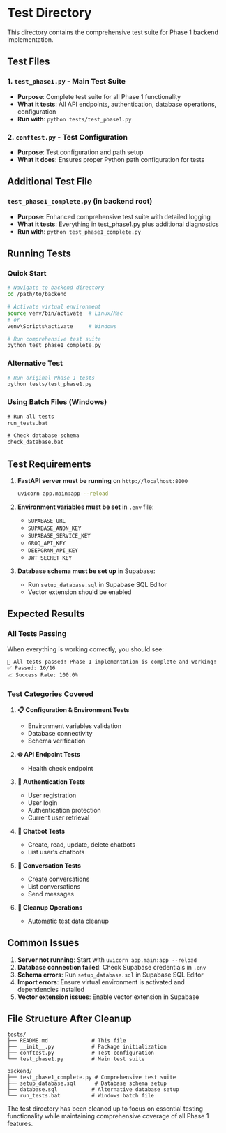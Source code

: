 # Test Directory

This directory contains the comprehensive test suite for Phase 1 backend implementation.

## Test Files

### 1. `test_phase1.py` - Main Test Suite
- **Purpose**: Complete test suite for all Phase 1 functionality
- **What it tests**: All API endpoints, authentication, database operations, configuration
- **Run with**: `python tests/test_phase1.py`

### 2. `conftest.py` - Test Configuration
- **Purpose**: Test configuration and path setup
- **What it does**: Ensures proper Python path configuration for tests

## Additional Test File

### `test_phase1_complete.py` (in backend root)
- **Purpose**: Enhanced comprehensive test suite with detailed logging
- **What it tests**: Everything in test_phase1.py plus additional diagnostics
- **Run with**: `python test_phase1_complete.py`

## Running Tests

### Quick Start
```bash
# Navigate to backend directory
cd /path/to/backend

# Activate virtual environment
source venv/bin/activate  # Linux/Mac
# or
venv\Scripts\activate     # Windows

# Run comprehensive test suite
python test_phase1_complete.py
```

### Alternative Test
```bash
# Run original Phase 1 tests
python tests/test_phase1.py
```

### Using Batch Files (Windows)
```cmd
# Run all tests
run_tests.bat

# Check database schema
check_database.bat
```

## Test Requirements

1. **FastAPI server must be running** on `http://localhost:8000`
   ```bash
   uvicorn app.main:app --reload
   ```

2. **Environment variables must be set** in `.env` file:
   - `SUPABASE_URL`
   - `SUPABASE_ANON_KEY` 
   - `SUPABASE_SERVICE_KEY`
   - `GROQ_API_KEY`
   - `DEEPGRAM_API_KEY`
   - `JWT_SECRET_KEY`

3. **Database schema must be set up** in Supabase:
   - Run `setup_database.sql` in Supabase SQL Editor
   - Vector extension should be enabled

## Expected Results

### All Tests Passing
When everything is working correctly, you should see:
```
🎉 All tests passed! Phase 1 implementation is complete and working!
✅ Passed: 16/16
📈 Success Rate: 100.0%
```

### Test Categories Covered
1. **📋 Configuration & Environment Tests**
   - Environment variables validation
   - Database connectivity
   - Schema verification

2. **🌐 API Endpoint Tests**
   - Health check endpoint

3. **🔐 Authentication Tests**
   - User registration
   - User login
   - Authentication protection
   - Current user retrieval

4. **🤖 Chatbot Tests**
   - Create, read, update, delete chatbots
   - List user's chatbots

5. **💬 Conversation Tests**
   - Create conversations
   - List conversations
   - Send messages

6. **🧹 Cleanup Operations**
   - Automatic test data cleanup

## Common Issues

1. **Server not running**: Start with `uvicorn app.main:app --reload`
2. **Database connection failed**: Check Supabase credentials in `.env`
3. **Schema errors**: Run `setup_database.sql` in Supabase SQL Editor
4. **Import errors**: Ensure virtual environment is activated and dependencies installed
5. **Vector extension issues**: Enable vector extension in Supabase

## File Structure After Cleanup

```
tests/
├── README.md              # This file
├── __init__.py            # Package initialization
├── conftest.py            # Test configuration
└── test_phase1.py         # Main test suite

backend/
├── test_phase1_complete.py # Comprehensive test suite
├── setup_database.sql      # Database schema setup
├── database.sql           # Alternative database setup
└── run_tests.bat          # Windows batch file
```

The test directory has been cleaned up to focus on essential testing functionality while maintaining comprehensive coverage of all Phase 1 features.